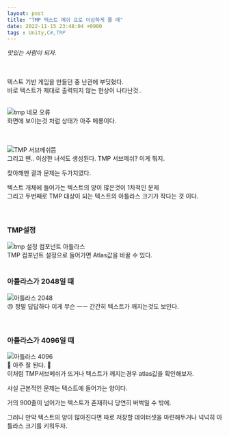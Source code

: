 ```yaml
---
layout: post
title: "TMP 텍스트 메쉬 프로 이상하게 뜰 때"
date: 2022-11-15 23:48:04 +0900
tags : Unity,C#,TMP
---
```


*맛있는 사람이 되자.*
<br><br><br>

텍스트 기반 게임을 만들던 중 난관에 부딪혔다.<br>
바로 텍스트가 제대로 출력되지 않는 현상이 나타난것..<br><br>

![tmp 네모 오류](https://user-images.githubusercontent.com/65288322/201338450-564ffe46-688b-44a6-9531-0df36cf3fd36.png)<br>
화면에 보이는것 처럼 상태가 아주 메롱이다.<br><br><br>

![TMP 서브메쉬뜸](https://user-images.githubusercontent.com/65288322/201338789-16602503-c1fa-4438-979d-c1e825685867.png)<br>
그리고 왠.. 이상한 녀석도 생성된다. TMP 서브메쉬? 이게 뭐지.<br>


찾아해멘 결과 문제는 두가지였다.<br>

텍스트 개체에 들어가는 텍스트의 양이 많은것이 1차적인 문제<br>
그리고 두번째로 TMP 대상이 되는 텍스트의 아틀라스 크기가 작다는 것 이다.<br>
<br><br>
### TMP설정
![tmp 설정 컴포넌트 아틀라스](https://user-images.githubusercontent.com/65288322/201343906-060ae734-1965-4b9f-b443-9f54be418f0e.png)<br>
TMP 컴포넌트 설정으로 들어가면 Atlas값을 바꿀 수 있다.
<br>
<br>
### 아틀라스가 2048일 때
![아틀라스 2048](https://user-images.githubusercontent.com/65288322/201343503-b0ff335a-1c9a-4ab2-9aa7-c0503ca1d931.gif)<br>
:angry: 정말 답답하다 이게 무슨 ㅡㅡ 간간히 텍스트가 깨지는것도 보인다.<br>
<br>
<br>

### 아틀라스가 4096일 때
![아틀라스 4096](https://user-images.githubusercontent.com/65288322/201343546-30b41759-bdb4-4ab0-9eea-1ec6652c642e.gif)<br>
:clap: 아주 잘 된다. :clap:<br>
이처럼 TMP서브메쉬가 뜨거나 텍스트가 깨지는경우 atlas값을 확인해보자.<br>

사실 근본적인 문제는 텍스트에 들어가는 양이다.<br>

거의 900줄이 넘어가는 텍스트가 존재하니 당연히 버벅일 수 밖에.<br>

그러니 만약 텍스트의 양이 많아진다면 따로 저장할 데이터셋을 마련해두거나 넉넉히 아틀라스 크기를 키워두자.<br>
